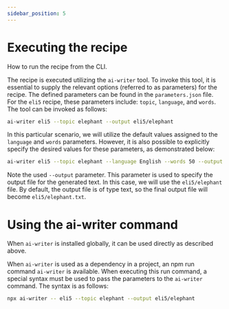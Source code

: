 ```yaml
---
sidebar_position: 5
---
```


# Executing the recipe

How to run the recipe from the CLI.

The recipe is executed utilizing the `ai-writer` tool. To invoke this tool, it is essential to supply the relevant options (referred to as parameters) for the recipe. The defined parameters can be found in the `parameters.json` file. For the `eli5` recipe, these parameters include: `topic`, `language`, and `words`. The tool can be invoked as follows:

```bash
ai-writer eli5 --topic elephant --output eli5/elephant
```

In this particular scenario, we will utilize the default values assigned to the `language` and `words` parameters. However, it is also possible to explicitly specify the desired values for these parameters, as demonstrated below:

```bash
ai-writer eli5 --topic elephant --language English --words 50 --output eli5/elephant
```

Note the used `--output` parameter. This parameter is used to specify the output file for the generated text. In this case, we will use the `eli5/elephant` file. By default, the output file is of type text, so the final output file will become `eli5/elephant.txt`.

# Using the ai-writer command

When `ai-writer` is installed globally, it can be used directly as described above.

When `ai-writer` is used as a dependency in a project, an npm run command `ai-writer` is available. When executing this run command, a special syntax must be used to pass the parameters to the `ai-writer` command. The syntax is as follows:

```bash
npx ai-writer -- eli5 --topic elephant --output eli5/elephant
```